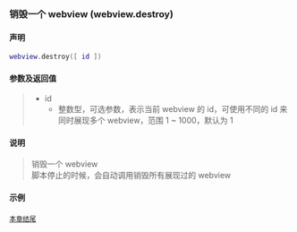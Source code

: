 ### 销毁一个 webview (**webview\.destroy**)


#### 声明
```lua
webview.destroy([ id ])
```


#### 参数及返回值
> - id
>   - 整数型，可选参数，表示当前 webview 的 id，可使用不同的 id 来同时展现多个 webview，范围 1 ~ 1000，默认为 1


#### 说明
> 销毁一个 webview  
> 脚本停止的时候，会自动调用销毁所有展现过的 webview  


#### 示例  
[`本章结尾`](/Handbook/webview/samples.md)  

